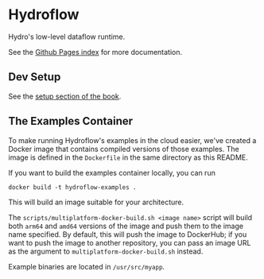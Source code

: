 # Hydroflow

Hydro's low-level dataflow runtime.

See the [Github Pages index](https://hydro-project.github.io/hydroflow/) for more documentation.

## Dev Setup

See the [setup section of the book](https://hydro-project.github.io/hydroflow/book/setup.html).

## The Examples Container

To make running Hydroflow's examples in the cloud easier, we've created a Docker image that contains compiled versions of those examples. The image is defined in the `Dockerfile` in the same directory as this README.

If you want to build the examples container locally, you can run

```
docker build -t hydroflow-examples .
```

This will build an image suitable for your architecture.

The `scripts/multiplatform-docker-build.sh <image name>` script will build both `arm64` and `amd64` versions of the image and push them to the image name specified. By default, this will push the image to DockerHub; if you want to push the image to another repository, you can pass an image URL as the argument to `multiplatform-docker-build.sh` instead.

Example binaries are located in `/usr/src/myapp`.
